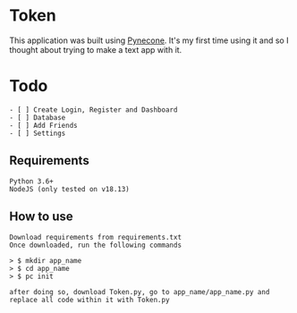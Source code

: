 # Token
This application was built using [Pynecone](https://pynecone.io/). It's my first time using it and so I thought about trying to make a text app with it.

# Todo
```
- [ ] Create Login, Register and Dashboard
- [ ] Database
- [ ] Add Friends
- [ ] Settings
```

## Requirements
```
Python 3.6+
NodeJS (only tested on v18.13)
```
## How to use
```
Download requirements from requirements.txt
Once downloaded, run the following commands

> $ mkdir app_name
> $ cd app_name
> $ pc init

after doing so, download Token.py, go to app_name/app_name.py and replace all code within it with Token.py
```
